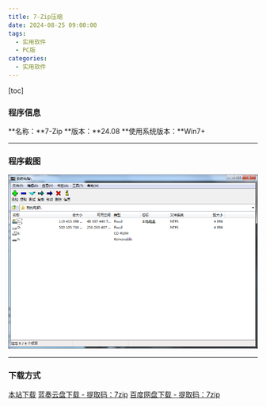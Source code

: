 ```yaml
---
title: 7-Zip压缩
date: 2024-08-25 09:00:00
tags:
  - 实用软件
  - PC版
categories:
  - 实用软件
---
```


[toc]

### 程序信息

**名称：**7-Zip
**版本：**24.08
**使用系统版本：**Win7+

---

### 程序截图

![程序截图](../images/7-zip/1.png)

---

### 下载方式

[本站下载](https://hub.tplus.eu.org/Niomaor/dlfiles/raw/master/7zip-x64.exe)
[蓝奏云盘下载 - 提取码：7zip](https://www.lanzouj.com/inIVg28bmj2f)
[百度网盘下载 - 提取码：7zip](https://pan.baidu.com/s/192mRH_MCN8seSANATTIJ0A?pwd=7zip)
